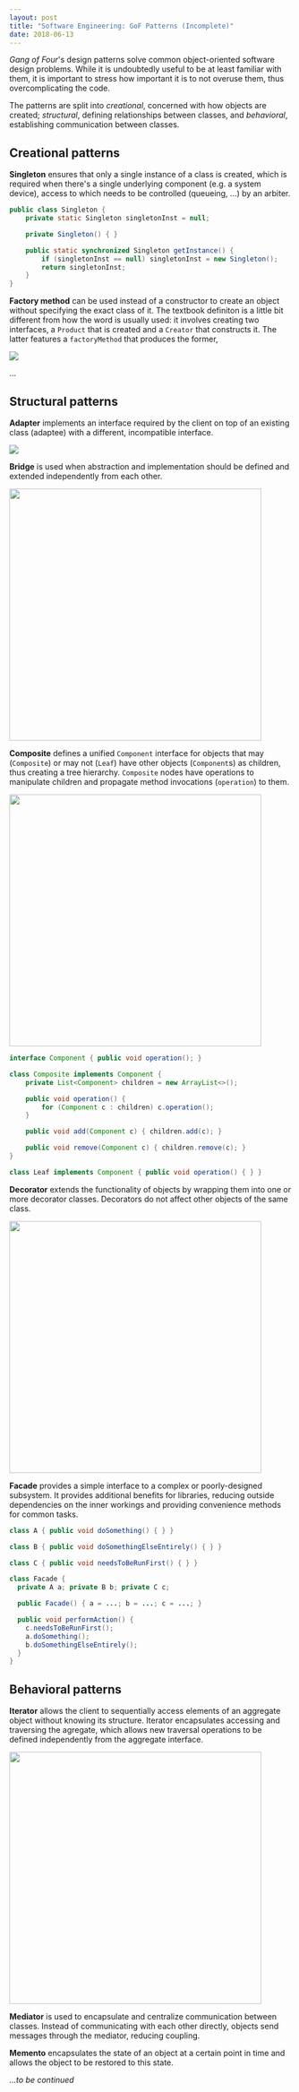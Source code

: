 ```yaml
---
layout: post
title: "Software Engineering: GoF Patterns (Incomplete)"
date: 2018-06-13
---
```

_Gang of Four_'s design patterns solve common object-oriented software design problems.
While it is undoubtedly useful to be at least familiar with them, it is important
to stress how important it is to not overuse them, thus overcomplicating the code.

The patterns are split into _creational_, concerned with how objects are created;
_structural_, defining relationships between classes,
and _behavioral_, establishing communication between classes.

## Creational patterns

**Singleton** ensures that only a single instance of a class is created, which is required
when there's a single underlying component (e.g. a system device), access to which needs to
be controlled (queueing, ...) by an arbiter.

```java
public class Singleton {
    private static Singleton singletonInst = null;

    private Singleton() { }

    public static synchronized Singleton getInstance() {
        if (singletonInst == null) singletonInst = new Singleton();
        return singletonInst;
    } 
}
```

**Factory method** can be used instead of a constructor to create an object without specifying
the exact class of it. The textbook definiton is a little bit different from how the word is
usually used: it involves creating two interfaces, a `Product` that is created and a `Creator`
that constructs it. The latter features a `factoryMethod` that produces the former, 

<img src="https://upload.wikimedia.org/wikipedia/commons/4/43/W3sDesign_Factory_Method_Design_Pattern_UML.jpg" />

...

## Structural patterns

**Adapter** implements an interface required by the client on top of
an existing class (adaptee) with a different, incompatible interface.

<img src="https://upload.wikimedia.org/wikipedia/commons/d/d7/ObjectAdapter.png" />

**Bridge** is used when abstraction and implementation should be defined
and extended independently from each other.

<img width="450" src="https://upload.wikimedia.org/wikipedia/commons/thumb/c/cf/Bridge_UML_class_diagram.svg/1000px-Bridge_UML_class_diagram.svg.png" />

**Composite** defines a unified `Component` interface for objects that
may (`Composite`) or may not (`Leaf`) have other objects (`Component`s) as children,
thus creating a tree hierarchy. `Composite` nodes have operations to manipulate children
and propagate method invocations (`operation`) to them.

<img width="450" src="https://upload.wikimedia.org/wikipedia/commons/5/5a/Composite_UML_class_diagram_%28fixed%29.svg" />

```java
interface Component { public void operation(); }

class Composite implements Component {
    private List<Component> children = new ArrayList<>();

    public void operation() {
        for (Component c : children) c.operation();
    }

    public void add(Component c) { children.add(c); }

    public void remove(Component c) { children.remove(c); }
}

class Leaf implements Component { public void operation() { } }
```

**Decorator** extends the functionality of objects by wrapping them into one or more decorator classes. Decorators
do not affect other objects of the same class.

<img width="450" src="https://upload.wikimedia.org/wikipedia/commons/e/e9/Decorator_UML_class_diagram.svg" />

**Facade** provides a simple interface to a complex or poorly-designed subsystem. It provides additional benefits
for libraries, reducing outside dependencies on the inner workings and providing convenience methods for common tasks.

```java
class A { public void doSomething() { } }

class B { public void doSomethingElseEntirely() { } }

class C { public void needsToBeRunFirst() { } }

class Facade {
  private A a; private B b; private C c;

  public Facade() { a = ...; b = ...; c = ...; }

  public void performAction() {
    c.needsToBeRunFirst();
    a.doSomething();
    b.doSomethingElseEntirely();
  }
}
```

## Behavioral patterns

**Iterator** allows the client to sequentially access elements of an aggregate object without knowing its structure.
Iterator encapsulates accessing and traversing the agregate, which allows new traversal operations to be defined
independently from the aggregate interface.

<img width="450" src="https://upload.wikimedia.org/wikipedia/commons/1/13/Iterator_UML_class_diagram.svg" />

**Mediator** is used to encapsulate and centralize communication between classes. Instead of communicating with each other
directly, objects send messages through the mediator, reducing coupling.

**Memento** encapsulates the state of an object at a certain point in time and allows the object to be restored to this state.

_...to be continued_

